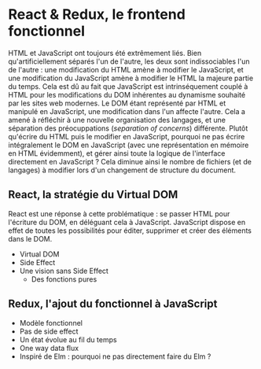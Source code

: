 # React & Redux, le frontend fonctionnel

HTML et JavaScript ont toujours été extrêmement liés. Bien qu'artificiellement séparés l'un de l'autre, les deux sont indissociables l'un de l'autre : une modification du HTML amène à modifier le JavaScript, et une modification du JavaScript amène à modifier le HTML la majeure partie du temps. Cela est dû au fait que JavaScript est intrinséquement couplé à HTML pour les modifications du DOM inhérentes au dynamisme souhaité par les sites web modernes. Le DOM étant représenté par HTML et manipulé en JavaScript, une modification dans l'un affecte l'autre. Cela a amené à réfléchir à une nouvelle organisation des langages, et une séparation des préocuppations \(_separation of concerns_\) différente. Plutôt qu'écrire du HTML puis le modifier en JavaScript, pourquoi ne pas écrire intégralement le DOM en JavaScript \(avec une représentation en mémoire en HTML évidemment\), et gérer ainsi toute la logique de l'interface directement en JavaScript ? Cela diminue ainsi le nombre de fichiers \(et de langages\) à modifier lors d'un changement de structure du document.

## React, la stratégie du Virtual DOM

React est une réponse à cette problématique : se passer HTML pour l'écriture du DOM, en déléguant cela à JavaScript. JavaScript dispose en effet de toutes les possibilités pour éditer, supprimer et créer des éléments dans le DOM.

* Virtual DOM
* Side Effect
* Une vision sans Side Effect
  * Des fonctions pures

## Redux, l'ajout du fonctionnel à JavaScript

* Modèle fonctionnel
* Pas de side effect
* Un état évolue au fil du temps
* One way data flux
* Inspiré de Elm : pourquoi ne pas directement faire du Elm ?



